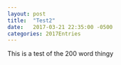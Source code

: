 ```yaml
---
layout: post
title:  "Test2"
date:   2017-03-21 22:35:00 -0500
categories: 2017Entries
---
```

This is a test of the 200 word thingy


